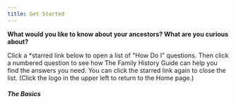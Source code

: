 ```yaml
---
title: Get Started
---
```

**What would you like to know about your ancestors? What are you curious about?**

Click a *starred link below to open a list of "How Do I" questions. Then click a numbered question to see how The Family History Guide can help you find the answers you need. You can click the starred link again to close the list. (Click the logo in the upper left to return to the Home page.)

##### The Basics